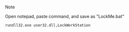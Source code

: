 > [!NOTE]
> Open notepad, paste command, and save as "LockMe.bat"
```
rundll32.exe user32.dll,LockWorkStation
```
